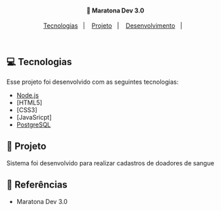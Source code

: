 <h4 align="center">
  🚨 Maratona Dev 3.0
</h4>

<p align="center">
  <a href="#rocket-tecnologias">Tecnologias</a>&nbsp;&nbsp;&nbsp;|&nbsp;&nbsp;&nbsp;
  <a href="#-projeto">Projeto</a>&nbsp;&nbsp;&nbsp;|&nbsp;&nbsp;&nbsp;
  <a href="#-layout">Desenvolvimento</a>&nbsp;&nbsp;&nbsp;|&nbsp;&nbsp;&nbsp;
</p>

<br>

## 💻 Tecnologias

Esse projeto foi desenvolvido com as seguintes tecnologias:

- [Node.js](https://nodejs.org/en/)
- [HTML5]
- [CSS3]
- [JavaSricpt]
- [PostgreSQL](https://www.postgresql.org/)

## 📝 Projeto

Sistema foi desenvolvido para realizar cadastros de doadores de sangue


## 🎥 Referências

- Maratona Dev 3.0 